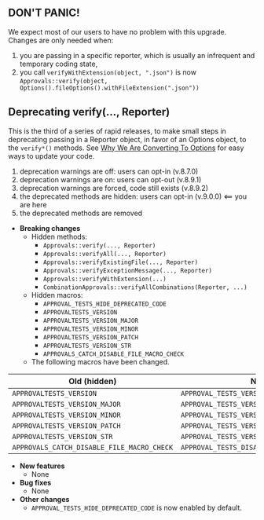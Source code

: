 ## DON'T PANIC!

We expect most of our users to have no problem with this upgrade. Changes are only needed when:

 1. you are passing in a specific reporter, which is usually an infrequent and temporary coding state,
 2. you call `verifyWithExtension(object, ".json")` is now  
    `Approvals::verify(object, Options().fileOptions().withFileExtension(".json"))`


## Deprecating verify(..., Reporter)

This is the third of a series of rapid releases, to make small steps in deprecating passing in a Reporter object, in favor of an Options object, to the `verify*()` methods. See [Why We Are Converting To Options](/doc/explanations/WhyWeAreConvertingToOptions.md#top) for easy ways to update your code.

1. deprecation warnings are off: users can opt-in (v.8.7.0)
1. deprecation warnings are on: users can opt-out (v.8.9.1)
1. deprecation warnings are forced, code still exists (v.8.9.2)
1. the deprecated methods are hidden: users can opt-in (v.9.0.0)  <== you are here
1. the deprecated methods are removed

* **Breaking changes**
    * Hidden methods:
        * `Approvals::verify(..., Reporter)`
        * `Approvals::verifyAll(..., Reporter)`
        * `Approvals::verifyExistingFile(..., Reporter)`
        * `Approvals::verifyExceptionMessage(..., Reporter)`
        * `Approvals::verifyWithExtension(...)`
        * `CombinationApprovals::verifyAllCombinations(Reporter, ...)`
    * Hidden macros:
        * `APPROVAL_TESTS_HIDE_DEPRECATED_CODE`
        * `APPROVALTESTS_VERSION`
        * `APPROVALTESTS_VERSION_MAJOR`
        * `APPROVALTESTS_VERSION_MINOR`
        * `APPROVALTESTS_VERSION_PATCH`
        * `APPROVALTESTS_VERSION_STR`
        * `APPROVALS_CATCH_DISABLE_FILE_MACRO_CHECK`
    * The following macros have been changed.

| Old (hidden)                               | New                                       |
| ------------------------------------------ | ----------------------------------------- |
| `APPROVALTESTS_VERSION`                    | `APPROVAL_TESTS_VERSION`                  |
| `APPROVALTESTS_VERSION_MAJOR`              | `APPROVAL_TESTS_VERSION_MAJOR`            |
| `APPROVALTESTS_VERSION_MINOR`              | `APPROVAL_TESTS_VERSION_MINOR`            |
| `APPROVALTESTS_VERSION_PATCH`              | `APPROVAL_TESTS_VERSION_PATCH`            |
| `APPROVALTESTS_VERSION_STR`                | `APPROVAL_TESTS_VERSION_STR`              |
| `APPROVALS_CATCH_DISABLE_FILE_MACRO_CHECK` | `APPROVAL_TESTS_DISABLE_FILE_MACRO_CHECK` |

* **New features**
    * None
* **Bug fixes**
    * None
* **Other changes**
    * `APPROVAL_TESTS_HIDE_DEPRECATED_CODE` is now enabled by default.

